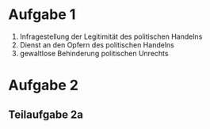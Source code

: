 # Aufgabe 1
1. Infragestellung der Legitimität des politischen Handelns
2. Dienst an den Opfern des politischen Handelns
3. gewaltlose Behinderung politischen Unrechts

# Aufgabe 2
## Teilaufgabe 2a
